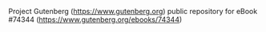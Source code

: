 Project Gutenberg (https://www.gutenberg.org) public repository for eBook #74344 (https://www.gutenberg.org/ebooks/74344)
